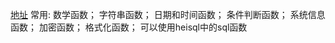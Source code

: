 [地址](http://www.cnblogs.com/kissdodog/p/4168721.html)
常用:
  数学函数；
  字符串函数；
  日期和时间函数；
  条件判断函数；
  系统信息函数；
  加密函数；
  格式化函数；
可以使用heisql中的sql函数
